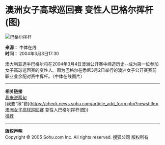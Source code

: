 # 澳洲女子高球巡回赛 变性人巴格尔挥杆(图)

![巴格尔挥杆](https://photo.sohu.com/2004/03/03/34/Img219283463.jpg)

**来源：** 中体在线  
**时间：** 2004年3月3日17:30  

澳大利亚选手巴格尔将在2004年3月4日澳洲公开赛中缔造历史--成为第一位参加女子高球巡回赛的变性人。图为巴格尔在悉尼3月2日举行的澳洲女子公开赛赛前职业业余配对赛中挥杆。（中体在线图片）

---

**相关链接**  
[我来说两句](https://comment.news.sohu.com/comment/topic.jsp?id=219283439)  
[我要“揪”错](https://check.news.sohu.com/article_add_form.php?newstitle=澳洲女子高球巡回赛 变性人巴格尔挥杆\(图\))  
[推荐](https://dynamic.sohu.com/template/system/sendsms.jsp?TITLE=%B0%C4%D6%DE%C5%AE%D7%D3%B8%DF%C7%F2%D1%B2%BB%D8%C8%FC+%B1%E4%D0%D4%C8%CB%B0%CD%B8%F1%B6%FB%BB%D3%B8%CB%28%CD%BC%29&CLS=1&URL=https://sports.sohu.com/2004/03/03/34/news219283439.shtml)  

---

**版权声明**  
Copyright © 2005 Sohu.com Inc. All rights reserved. 搜狐公司 版权所有